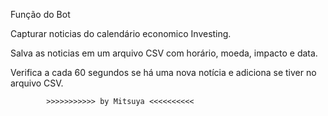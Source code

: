 Função do Bot

Capturar noticias do calendário economico Investing.

Salva as noticias em um arquivo CSV com horário, moeda, impacto e data.

Verifica a cada 60 segundos se há uma nova notícia e adiciona se tiver no arquivo CSV.


            >>>>>>>>>>> by Mitsuya <<<<<<<<<<